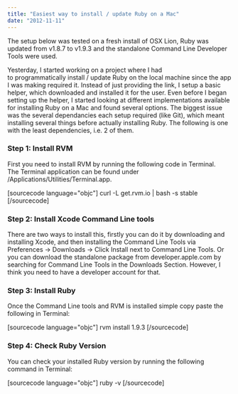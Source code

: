 ```yaml
---
title: "Easiest way to install / update Ruby on a Mac"
date: "2012-11-11"
---
```


The setup below was tested on a fresh install of OSX Lion, Ruby was updated from v1.8.7 to v1.9.3 and the standalone Command Line Developer Tools were used.

Yesterday, I started working on a project where I had to programmatically install / update Ruby on the local machine since the app I was making required it. Instead of just providing the link, I setup a basic helper, which downloaded and installed it for the user. Even before I began setting up the helper, I started looking at different implementations available for installing Ruby on a Mac and found several options. The biggest issue was the several dependancies each setup required (like Git), which meant installing several things before actually installing Ruby. The following is one with the least dependencies, i.e. 2 of them.

### Step 1: Install RVM

First you need to install RVM by running the following code in Terminal. The Terminal application can be found under /Applications/Utilities/Terminal.app.

\[sourcecode language="objc"\] curl -L get.rvm.io | bash -s stable \[/sourcecode\]

### Step 2: Install Xcode Command Line tools

There are two ways to install this, firstly you can do it by downloading and installing Xcode, and then installing the Command Line Tools via Preferences -> Downloads -> Click Install next to Command Line Tools. Or you can download the standalone package from developer.apple.com by searching for Command Line Tools in the Downloads Section. However, I think you need to have a developer account for that.

### Step 3: Install Ruby

Once the Command Line tools and RVM is installed simple copy paste the following in Terminal:

\[sourcecode language="objc"\] rvm install 1.9.3 \[/sourcecode\]

### Step 4: Check Ruby Version

You can check your installed Ruby version by running the following command in Terminal:

\[sourcecode language="objc"\] ruby -v \[/sourcecode\]
